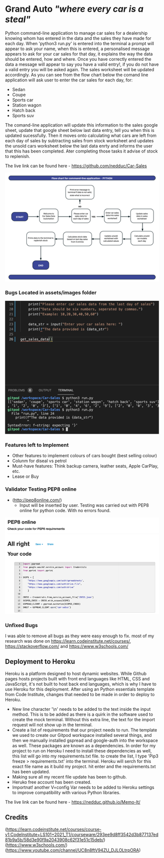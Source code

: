 # Grand Auto _"where every car is a steal"_

Python command-line application to manage car sales for a dealership knowing whom has entered in the data and the sales they have made for each day.
When 'python3 run.py' is entered into the terminal a prompt will appear to ask your name, when this is entered, a personalised message appears to 
ask for your car sales for that day, it explains the way the data should be entered, how and where. Once you have correctly entered the data a message will
appear to say you have a valid entry!, if you do not have a valid entry you will be asked again. The sales worksheet will be updated accordingly.
As you can see from the flow chart below the comand line application will ask user to enter the car sales for each day, for:

-  Sedan
-  Coupe
-  Sports car
-  Station wagon
-  Hatch back
-  Sports suv

The comand-line application will update this information to the sales google sheet, update that google sheet below last data entry, tell you when this is
updated sucessfully. Then it moves onto calculating what cars are left from each day of sales by subtracting sales from stock worksheet and updates the unsold
cars worksheet below the last data enrty and informs the user that this has been completed. Ater completing those tasks it advise of stock to replenish.

The live link can be found here - https://github.com/nedduc/Car-Sales

![Flow Chart](assets/images/flow_chart.png)

### Bugs Located in assets/images folder

![Bugs fixed](assets/images/bug1.png)

### Features left to Implement

- Other features to implement colours of cars bought (best selling colour)
- Colunm for diseal vs petrol
- Must-have features: Think backup camera, leather seats, Apple CarPlay, etc.
- Lease or Buy

### Validator Testing PEP8 online 

- (http://pep8online.com/)
  - Input will be inserted by user. Testing was carried out with PEP8 online for python code. With no errors found.
  
![PEP8 online validator](assets/images/PEP8_online.png)

### Unfixed Bugs
I was able to remove all bugs as they were easy enough to fix.
most of my research was done on https://learn.codeinstitute.net/courses/, https://stackoverflow.com/ and https://www.w3schools.com/

## Deployment to Heroku

Heroku is a platform designed to host dynamic websites. While Github pages hosts projects built with front end languages like HTML, CSS and JavaScript,
it's not built to host back end languages, which is why I have to use Heroku for this deployment. After using an Python essentials template
from Code Institute, changes that needed to be made in order to deploy to Heroku.

  - New line character '\n' needs to be added to the text inside the input method.
  This is to be added as there is a quirk in the software used to create the mock terminal.
  Without this extra line, the text for the import request will not show up in the terminal. 
  - Create a list of requirements that our project needs to run. The template we used to create our Gitpod workspace installed several things,
  and then we manually installed gspread and google-auth into the workspace as well. These packages are known as a dependencies. In order for
  my project to run on Heroku I need to install these dependencies as well, this list will go into my requirements.txt file. to create the list, I type
  'Pip3 freeze > requirements.txt' into the terminal. Heroku will serch for this exact file name as it build my project. hit enter and the requirements.txt has been updated.
- Making sure all my recent file update has been to github.
- Heruko free account has been created.
- Importnat! another V=config Var needs to be added to Heroku settings to improve compatibility with various Python libraries.

The live link can be found here - https://nedduc.github.io/Memo-It/

## Credits 
(https://learn.codeinstitute.net/courses/course-v1:CodeInstitute+LS101+2021_T1/courseware/293ee9d8ff3542d3b877137ed81b9a5b/58d3e90f9a2043908c62f31e51c15deb/)
(https://www.w3schools.com/)(https://www.youtube.com/channel/UC8n8ftV94ZU_DJLOLtrpORA)